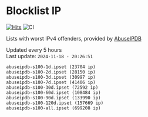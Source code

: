 # Blocklist IP

[![Hits](https://hits.seeyoufarm.com/api/count/incr/badge.svg?url=https%3A%2F%2Fgithub.com%2Fborestad%2Fblocklist-ip%2F&count_bg=%2379C83D&title_bg=%23555555&icon=&icon_color=%23E7E7E7&title=hits&edge_flat=false)](https://hits.seeyoufarm.com)  ![CI](https://img.shields.io/github/workflow/status/borestad/blocklist-ip/CI?style=flat-square)

Lists with worst IPv4 offenders, provided by [AbuseIPDB](https://www.abuseipdb.com/)

<!-- FOOTER-PLACEHOLDER -->
Updated every 5 hours<br>
Last update: `2024-11-18 - 20:26:51`
```
abuseipdb-s100-1d.ipset (23704 ip)
abuseipdb-s100-2d.ipset (28150 ip)
abuseipdb-s100-3d.ipset (30997 ip)
abuseipdb-s100-7d.ipset (41406 ip)
abuseipdb-s100-30d.ipset (72592 ip)
abuseipdb-s100-60d.ipset (108484 ip)
abuseipdb-s100-90d.ipset (133990 ip)
abuseipdb-s100-120d.ipset (157669 ip)
abuseipdb-s100-all.ipset (699208 ip)
```
